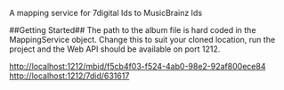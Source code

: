 A mapping service for 7digital Ids to MusicBrainz Ids

##Getting Started##
The path to the album file is hard coded in the MappingService object. Change this to suit your cloned location, run the project and the Web API should be available on port 1212.

<http://localhost:1212/mbid/f5cb4f03-f524-4ab0-98e2-92af800ece84>
<http://localhost:1212/7did/631617>